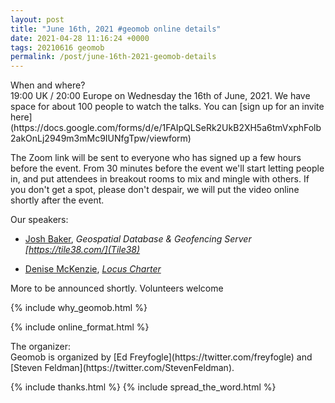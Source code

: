 ```yaml
--- 
layout: post
title: "June 16th, 2021 #geomob online details"
date: 2021-04-28 11:16:24 +0000
tags: 20210616 geomob
permalink: /post/june-16th-2021-geomob-details
---
```


<div class="heading">When and where?</div>
19:00 UK / 20:00 Europe on Wednesday the 16th of June, 2021.
We have space for about 100 people to watch
the talks. You can [sign up for an invite here](https://docs.google.com/forms/d/e/1FAIpQLSeRk2UkB2XH5a6tmVxphFolb2akOnLj2949m3mMc9IUNfgTpw/viewform)


The Zoom link will be sent to everyone who has signed up a few hours before
the event. From 30 minutes before the event we'll start letting people in, and
put attendees in breakout rooms to mix and mingle with others. If you don't
get a spot, please don't despair, we will put the video online shortly
after the event.

<div class="heading">Our speakers:</div>

* [Josh Baker](https://twitter.com/tidwall), _Geospatial Database &
Geofencing Server [https://tile38.com/](Tile38)_ 

* [Denise McKenzie](https://twitter.com/SpatialRed), _[Locus Charter](https://ethicalgeo.org/locus-charter/)_

More to be announced shortly. Volunteers welcome


{% include why_geomob.html %}

{% include online_format.html %}
<div class="heading">The organizer:</div>
Geomob is organized by [Ed Freyfogle](https://twitter.com/freyfogle) and
[Steven Feldman](https://twitter.com/StevenFeldman).

{% include thanks.html %}
{% include spread_the_word.html %}
